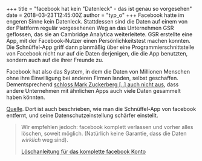 +++
title = "facebook hat kein \"Datenleck\" - das ist genau so vorgesehen"
date = 2018-03-23T12:45:00Z
author = "typ_o"
+++
Facebook hatte im engeren Sinne kein Datenleck. Stattdessen sind die
Daten auf einem von der Plattform regulär vorgesehenen Weg an das
Unternehmen GSR geflossen, das sie an Cambridge Analytica weiterleitete.
GSR erstellte eine App, mit der Facebook-Nutzer einen
Persönlichkeitstest machen konnten. Die Schnüffel-App griff dann
planmäßig über eine Programmierschnittstelle von Facebook nicht nur
auf die Daten derjenigen, die die App benutzten, sondern auch auf die
ihrer Freunde zu.  
  
Facebook hat also das System, in dem die Daten von Millionen Menschen
ohne ihre Einwilligung bei anderen Firmen landen, selbst geschaffen.
Dementsprechend [schloss Mark Zuckerberg \[..\] auch nicht
aus](https://www.facebook.com/zuck/posts/10104712037900071), dass andere
Unternehmen mit ähnlichen Apps auch viele Daten gesammelt haben
könnten.  
  
[Quelle](https://netzpolitik.org/2018/facebook-endlich-die-bunten-apps-rausschmeissen-eine-anleitung/).
Dort ist auch beschrieben, wie man die Schnüffel-App von facebook
entfernt, und seine Datenschutzeinstellung schärfer einstellt.  
  

> Wir empfehlen jedoch: facebook komplett verlassen und vorher alles
> löschen, soweit möglich. (Natürlich keine Garantie, dass die Daten
> *wirklich* weg sind).  
>   
> [Löschanleitung für das komplette facebook
> Konto](http://datenfresser.info/?p=191)
